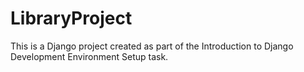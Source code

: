 # LibraryProject
This is a Django project created as part of the Introduction to Django Development Environment Setup task.
